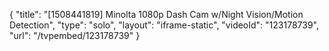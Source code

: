 {
    "title": "[1508441819] Minolta 1080p Dash Cam w\/Night Vision\/Motion Detection",
    "type": "solo",
    "layout": "iframe-static",
    "videoId": "123178739",
    "url": "\/tvpembed\/123178739"
}